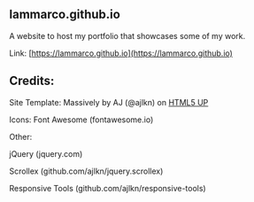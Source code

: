 ## lammarco.github.io
A website to host my portfolio that showcases some of my work. 

Link: [https://lammarco.github.io](https://lammarco.github.io)

## Credits:

Site Template:
Massively by AJ (@ajlkn) on [HTML5 UP](https://html5up.net)

Icons:
Font Awesome (fontawesome.io)

Other:

jQuery (jquery.com)

Scrollex (github.com/ajlkn/jquery.scrollex)

Responsive Tools (github.com/ajlkn/responsive-tools)